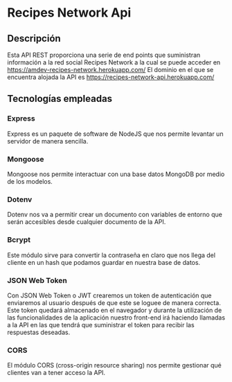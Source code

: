 # Recipes Network Api

## Descripción

Esta API REST proporciona una serie de end points que suministran información a la red social Recipes Network a la cual se puede acceder en https://amdev-recipes-network.herokuapp.com/
El dominio en el que se encuentra alojada la API es https://recipes-network-api.herokuapp.com/

## Tecnologías empleadas

### Express

Express es un paquete de software de NodeJS que nos permite levantar un servidor de manera sencilla.

### Mongoose

Mongoose nos permite interactuar con una base datos MongoDB por medio de los modelos.

### Dotenv

Dotenv nos va a permitir crear un documento con variables de entorno que serán accesibles desde cualquier documento de la API.

### Bcrypt

Este módulo sirve para convertir la contraseña en claro que nos llega del cliente en un hash que podamos guardar en nuestra base de datos.

### JSON Web Token

Con JSON Web Token o JWT crearemos un token de autenticación que enviaremos al usuario después de que este se loguee de manera correcta. Este token quedará almacenado en el navegador y durante la utilización de las funcionalidades de la aplicación nuestro front-end irá haciendo llamadas a la API en las que tendrá que suministrar el token para recibir las respuestas deseadas.

### CORS

El módulo CORS (cross-origin resource sharing) nos permite gestionar qué clientes van a tener acceso la API.